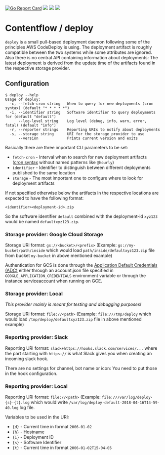 [![Go Report Card](https://goreportcard.com/badge/github.com/contentflow/deploy)](https://goreportcard.com/report/github.com/contentflow/deploy)
![](https://badges.fyi/github/license/contentflow/deploy)
![](https://badges.fyi/github/downloads/contentflow/deploy)
![](https://badges.fyi/github/latest-release/contentflow/deploy)

# Contentflow / deploy

`deploy` is a small pull-based deployment daemon following some of the principles AWS CodeDeploy is using. The deployment artifact is roughly compatible between the two systems while some attributes are ignored. Also there is no central API containing information about deployments: The latest deployment is derived from the update time of the artifacts found in the respective storage provider.

## Configuration

```console
$ deploy --help
Usage of deploy:
  -c, --fetch-cron string   When to query for new deployments (cron syntax) (default "* * * * *")
  -i, --identifier string   Software identifier to query deployments for (default "default")
      --log-level string    Log level (debug, info, warn, error, fatal) (default "info")
  -r, --reporter strings    Reporting URIs to notify about deployments
  -s, --storage string      URI for the storage provider to use
      --version             Prints current version and exits
```

Basically there are three important CLI parameters to be set:

- `fetch-cron` - Interval when to search for new deployment artifacts  
  ([cron syntax](https://linux.die.net/man/5/crontab) without named patterns like `@hourly`)
- `identifier` - Identifier to distinguish between different deployments published to the same location
- `storage` - The most important one to configure where to look for deployment artifacts

If not specified otherwise below the artifacts in the respective locations are expected to have the following format:

```
<identifier><deployment-id>.zip
```

So the software identifier `default` combined with the deployment-id `xyz123` would be named `defaultxyz123.zip`.

### Storage provider: Google Cloud Storage

Storage URI format: `gs://<bucket>/<prefix>` (Example: `gs://my-bucket/path/inside` which would load `path/inside/defaultxyz123.zip` file from bucket `my-bucket` in above mentioned example)

Authentication for GCS is done through the [Application Default Credentials (ADC)](https://cloud.google.com/docs/authentication/production) either through an account.json file specified in `GOOGLE_APPLICATION_CREDENTIALS` environment variable or through the instance serviceaccount when running on GCE.

### Storage provider: Local

_This provider mainly is meant for testing and debugging purposes!_

Storage URI format: `file://<path>` (Example: `file:///tmp/deploy` which would load `/tmp/deploy/defaultxyz123.zip` file in above mentioned example)

### Reporting provider: Slack

Reporting URI format: `slack+https://hooks.slack.com/services/...` where the part starting with `https://` is what Slack gives you when creating an incoming slack hook.

There are no settings for channel, bot name or icon: You need to put those in the hook configuration.

### Reporting provider: Local

Reporting URI format: `file://<path>` (Example: `file:///var/log/deploy-{s}-{t}.log` which would write `/var/log/deploy-default-2018-04-16T14-59-40.log` log file.

Variables to be used in the URI:

- `{d}` - Current time in format `2006-01-02`
- `{h}` - Hostname
- `{i}` - Deployment ID
- `{s}` - Software Identifier
- `{t}` - Current time in format `2006-01-02T15-04-05`

